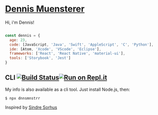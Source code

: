 # [Dennis Muensterer](https://muensterer.xyz)

Hi, i'm Dennis!

```js

const dennis = {
  age: 23,
  code: [JavaScript, 'Java', 'Swift', 'AppleScript', 'C', 'Python'],
  ide: [Atom, 'Xcode', 'VScode', 'Eclipse'],
  frameworks: ['React', 'React Native', 'material-ui'],
  tools: ['Storybook', 'Jest']
}
```


## CLI [![Build Status](https://travis-ci.org/dnnsmnstrr/dnnsmnstrr.svg?branch=master)](https://travis-ci.org/dnnsmnstrr/dnnsmnstrr)[![Run on Repl.it](https://repl.it/badge/github/dnnsmnstrr/dnnsmnstrr)](https://repl.it/github/dnnsmnstrr/dnnsmnstrr)

My info is also available as a cli tool. Just install Node.js, then:

```
$ npx dnnsmnstrr
```

Inspired by [Sindre Sorhus](https://sindresorhus.com)
